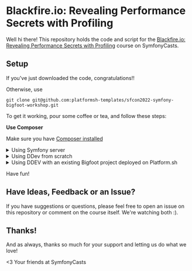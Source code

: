 # Blackfire.io: Revealing Performance Secrets with Profiling

Well hi there! This repository holds the code and script
for the [Blackfire.io: Revealing Performance Secrets with Profiling](https://symfonycasts.com/screencast/blackfire) course on SymfonyCasts.

## Setup

If you've just downloaded the code, congratulations!!

Otherwise, use 

```shell
git clone git@github.com:platformsh-templates/sfcon2022-symfony-bigfoot-workshop.git
```

To get it working, pour some coffee or tea, and
follow these steps:

**Use Composer**

Make sure you have [Composer installed](https://getcomposer.org/download/)


<details>
<summary>Using Symfony server</summary>
<!-- <blockquote>
<br/> -->

**Download Composer dependencies**

```
composer install
```

You may alternatively need to run `php composer.phar install`, depending
on how you installed Composer.


**Configure the .env (or .env.local) File**

Open the `.env` file and make any adjustments you need - specifically
`DATABASE_URL`. Or, if you want, you can create a `.env.local` file
and *override* any configuration you need there (instead of changing
`.env` directly).

> **Note:**
>
> if you don't have PostgreSQL installed locally, you can use provided PostgreSQL container
> by running command 
> ```
> docker-compose up -d 
> ```
> then configure your .env `DATABASE_URL` with 
> ```
> DATABASE_HOST=127.0.0.1
> DATABASE_PORT=5432
> DATABASE_NAME=app
> DATABASE_USER=symfony
> DATABASE_PASSWORD=ChangeMe
> DATABASE_URL="postgresql://${DATABASE_USER}:${DATABASE_PASSWORD}@${DATABASE_HOST}:${DATABASE_PORT}/${DATABASE_NAME}?serverVersion=13&charset=utf8"
> ```

**Set up the Database**

Again, make sure `.env` is set up for your computer. Then, create
the database & tables!

```
php bin/console doctrine:database:create
php bin/console doctrine:migrations:migrate
php bin/console doctrine:fixtures:load
```

If you get an error that the database exists, that should
be ok. But if you have problems, completely drop the
database (`doctrine:database:drop --force`) and try again.

**Start the development web server**

You can use Nginx or Apache, but Symfony's local web server
works even better.

To install the Symfony local web server, follow
"Downloading the Symfony client" instructions found
here: https://symfony.com/download - you only need to do this
once on your system.

Then, to start the web server, open a terminal, move into the
project, and run:

```
symfony serve
```

(If this is your first time using this command, you may see an
error that you need to run `symfony server:ca:install` first).

Now check out the site at `https://localhost:8000`
</details>

<details>
<summary>Using DDev from scratch</summary>
Ddev provides an integration with Platform.sh that makes it simple to develop Symfony locally. 
Check the [providers documentation](https://ddev.readthedocs.io/en/latest/users/providers/platform/) for the most up-to-date information.

Steps are as follows:

1. run `git clone git@github.com:platformsh-templates/sfcon2022-symfony-bigfoot-workshop.git sfcon-bigfoot-workshop`
1. run `symfony composer install`
1. run `symfony project:init`
1. run `git add .platform.app.yaml .platform/services.yaml .platform/routes.yaml && git commit -m "Add Platform.sh configuration"`
1. run `symfony cloud:create`
   1. _Login via browser: yes_
   1. _Choose your organization_
   1. _Choose project title: SFCon2022 - Symfony Bigfoot workshop_
   1. _Choose your region: [fr-3.platform.sh] Gravelines, France (OVH) [58 gC02eq/kWh]_
   1. _Choose plan : 0 (Developpement)_
   1. _Choose number of (active) environments (default 3)_
   1. _Choose storage (default 5GiB)_
   1. _Choose default branch (default “main”) : main_
   1. _Set the new project "SFCon2022 - Symfony Bigfoot workshop" as the remote for this repository?: y_
   1. _Given price is an estimation after the free trial period: you can continue_
1. run `symfony deploy`
1. Initialize data on Platform.sh project
   1. run `symfony ssh`
   1. [option] run `$ php bin/console doctrine:schema:update --dump-sql`
   1. run `php bin/console doctrine:schema:update --force`
   1. run `php bin/console doctrine:fixtures:load -e dev`   
   1. `exit` from Platform.sh container
1. [Install ddev](https://ddev.readthedocs.io/en/stable/#installation).
1. run `ddev config`
    1. _Project name (sfcon-bigfoot-workshop): \<enter\>_
    1. _Docroot Location (\_www): public_
    1. _Project Type [backdrop, craftcms, drupal10, drupal6, drupal7, drupal8, drupal9, laravel, magento, magento2, php, shopware6, typo3, wordpress] (php): \<enter\>_
1. Check that library `jq` is installed locally
    1. Mac: `brew list | grep jq`  → jq
    1. Windows: `winget list -q jq`
    1. If not, install it
        1. Mac : `brew install jq`
        1. Windows: `chocolatey install jq`
1. Create a <a href="https://docs.platform.sh/administration/cli/api-tokens.html#get-a-token" target="_blank">Platform.sh API Token</a> and keep it
1. run `ddev get platformsh/ddev-platformsh` _(this will get copy production configs to setup Ddev container)_
    1. _Please enter your platform.sh token: \<Platform.sh APIToken\>_
    1. _Please enter your platform.sh project ID (like '6k4ypl5iendqd'): \<projectID\>_
    1. _Please enter your platform.sh project environment (like 'main'): main_
1. run `ddev pull platform` _(this will pull data from Platform.sh project)_
    1. _https://ddev.readthedocs.io/en/stable/users/details/opting-in
       Permission to beam up? [Y/n] (yes): \<enter\>_
1. Go on <a href="https://sfcon-bigfoot1-workshop.ddev.site/" target="_blank">https://sfcon-bigfoot1-workshop.ddev.site/</a>
1. When you have finished with your work, run `ddev stop` and `ddev poweroff`.

> **Note:**
>
> PHP 8.1 is needed when using latest 6.x version of this project.<br>
> So please change/check ddev .ddev/config.platformsh.yaml file and use PHP version 8.1 or higher <br>
> ```
> // .ddev/config.platformsh.yaml
> php_version: "8.1"
> ```
> Then use `ddev restart`
</details>



<details>
<summary>Using DDEV with an existing Bigfoot project deployed on Platform.sh</summary>
Ddev provides an integration with Platform.sh that makes it simple to develop Symfony locally. 
Check the [providers documentation](https://ddev.readthedocs.io/en/latest/users/providers/platform/) for the most up-to-date information.

Steps are as follows:

1. run `symfony get <projectID>`
1. run `symfony composer install`
1. [Install ddev](https://ddev.readthedocs.io/en/stable/#installation).
1. run `ddev config`
   1. _Project name (sfcon-bigfoot1-workshop): \<enter\>_
   1. _Docroot Location (\_www): public_ 
   1. _Project Type [backdrop, craftcms, drupal10, drupal6, drupal7, drupal8, drupal9, laravel, magento, magento2, php, shopware6, typo3, wordpress] (php): \<enter\>_
1. Check that library `jq` is installed locally
   1. Mac: `brew list | grep jq`  → jq
   1. Windows: `winget list -q jq`
   1. If not, install it
        1. Mac : `brew install jq`
        1. Windows: `chocolatey install jq`
1. Create a <a href="https://docs.platform.sh/administration/cli/api-tokens.html#get-a-token" target="_blank">Platform.sh API Token</a> and keep it
1. run `ddev get platformsh/ddev-platformsh` _(this will get copy production configs to setup Ddev container)_
    1. _Please enter your platform.sh token: \<Platform.sh APIToken\>_
    1. _Please enter your platform.sh project ID (like '6k4ypl5iendqd'): \<projectID\>_
    1. _Please enter your platform.sh project environment (like 'main'): main_
1. run `ddev pull platform` _(this will pull data from Platform.sh project)_
   1. _https://ddev.readthedocs.io/en/stable/users/details/opting-in
       Permission to beam up? [Y/n] (yes): \<enter\>_
1. Go on <a href="https://sfcon-bigfoot1-workshop.ddev.site/" target="_blank">https://sfcon-bigfoot1-workshop.ddev.site/</a>
1. When you have finished with your work, run `ddev stop` and `ddev poweroff`.

> **Note:**
>
> PHP 8.1 is needed when using latest 6.x version of this project.<br>
> So please change/check ddev .ddev/config.platformsh.yaml file and use PHP version 8.1 or higher <br>
> ```
> // .ddev/config.platformsh.yaml
> php_version: "8.1"
> ```
> Then use `ddev restart`
</details>

Have fun!

## Have Ideas, Feedback or an Issue?

If you have suggestions or questions, please feel free to
open an issue on this repository or comment on the course
itself. We're watching both :).

## Thanks!

And as always, thanks so much for your support and letting
us do what we love!

<3 Your friends at SymfonyCasts
